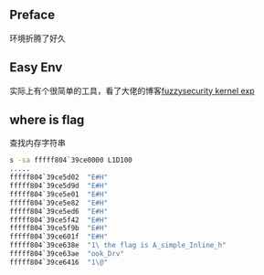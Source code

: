 
## Preface

环境折腾了好久

## Easy Env

实际上有个很简单的工具，看了大佬的博客[fuzzysecurity kernel exp](http://www.fuzzysecurity.com/tutorials/expDev/14.html)

## where is flag

查找内存字符串
```cmd
s -sa fffff804`39ce0000 L1D100
.....
fffff804`39ce5d02  "E#H"
fffff804`39ce5d9d  "E#H"
fffff804`39ce5e01  "E#H"
fffff804`39ce5e82  "E#H"
fffff804`39ce5ed6  "E#H"
fffff804`39ce5f42  "E#H"
fffff804`39ce5f9b  "E#H"
fffff804`39ce601f  "E#H"
fffff804`39ce638e  "1\ the flag is A_simple_Inline_h"
fffff804`39ce63ae  "ook_Drv"
fffff804`39ce6416  "1\@"
```
